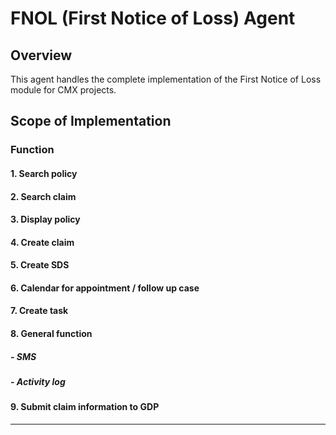 # FNOL (First Notice of Loss) Agent

## Overview
This agent handles the complete implementation of the First Notice of Loss module for CMX projects.

## Scope of Implementation

### Function

#### 1. Search policy

#### 2. Search claim

#### 3. Display policy

#### 4. Create claim

#### 5. Create SDS

#### 6. Calendar for appointment / follow up case

#### 7. Create task

#### 8. General function
##### - SMS
##### - Activity log

#### 9. Submit claim information to GDP

---